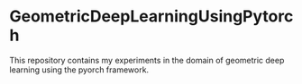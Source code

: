 # GeometricDeepLearningUsingPytorch
This repository contains my experiments in the domain of geometric deep learning using the pyorch framework.  
